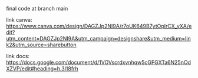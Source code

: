 final code at branch main 

link canva: 
https://www.canva.com/design/DAGZJp2NI9A/r7oUK649B7ytOpIrCX_yXA/edit?utm_content=DAGZJp2NI9A&utm_campaign=designshare&utm_medium=link2&utm_source=sharebutton

link docs: 
https://docs.google.com/document/d/1VOVscrdxvnhqw5cGFGXTa6N25nOdXZVP/edit#heading=h.3l18frh
